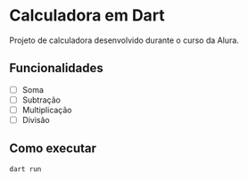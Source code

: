# Calculadora em Dart

Projeto de calculadora desenvolvido durante o curso da Alura.

## Funcionalidades
- [ ] Soma
- [ ] Subtração
- [ ] Multiplicação
- [ ] Divisão

## Como executar
```bash
dart run
